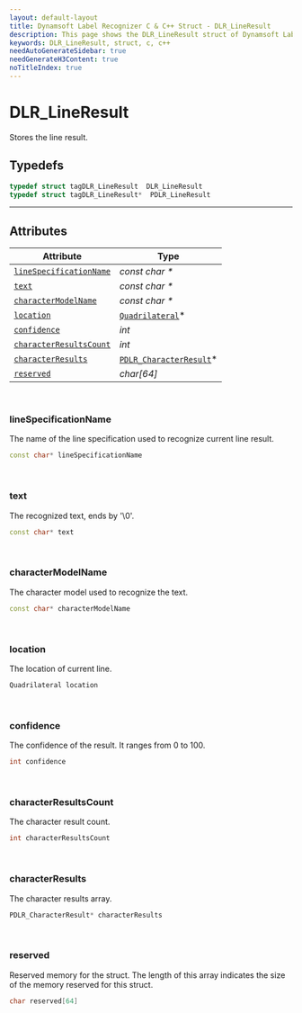 ```yaml
---
layout: default-layout
title: Dynamsoft Label Recognizer C & C++ Struct - DLR_LineResult
description: This page shows the DLR_LineResult struct of Dynamsoft Label Recognizer for C & C++ Language.
keywords: DLR_LineResult, struct, c, c++
needAutoGenerateSidebar: true
needGenerateH3Content: true
noTitleIndex: true
---
```



# DLR_LineResult
Stores the line result.

## Typedefs

```cpp
typedef struct tagDLR_LineResult  DLR_LineResult
typedef struct tagDLR_LineResult*  PDLR_LineResult
```  
  
---
  

## Attributes
  
| Attribute | Type |
|---------- | ---- |
| [`lineSpecificationName`](#linespecificationname) | *const char \** |
| [`text`](#text) | *const char \** |
| [`characterModelName`](#charactermodelname) | *const char \** |
| [`location`](#location) | [`Quadrilateral`](quadrilateral.md)\* |
| [`confidence`](#confidence) | *int* |
| [`characterResultsCount`](#characterresultscount) | *int* |
| [`characterResults`](#characterresults) | [`PDLR_CharacterResult`](dlr-character-result.md)\* |
| [`reserved`](#reserved) | *char\[64\]* |


&nbsp;

### lineSpecificationName
The name of the line specification used to recognize current line result.
```cpp
const char* lineSpecificationName
```

&nbsp;

### text
The recognized text, ends by '\0'.
```cpp
const char* text
```

&nbsp;

### characterModelName
The character model used to recognize the text.
```cpp
const char* characterModelName
```

&nbsp;

### location
The location of current line.
```cpp
Quadrilateral location
```


&nbsp;

### confidence
The confidence of the result. It ranges from 0 to 100.
```cpp
int confidence
```


&nbsp;

### characterResultsCount
The character result count.
```cpp
int characterResultsCount
```

&nbsp;

### characterResults
The character results array.
```cpp
PDLR_CharacterResult* characterResults
```

&nbsp;

### reserved
Reserved memory for the struct. The length of this array indicates the size of the memory reserved for this struct.
```cpp
char reserved[64]
```
